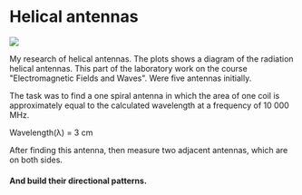 # Helical antennas

![](https://ae01.alicdn.com/kf/HTB1ba00JFXXXXadXVXXq6xXFXXXh/200-%D1%88%D1%82-%D0%BB%D0%BE%D1%82-%D1%81%D0%BF%D0%B8%D1%80%D0%B0%D0%BB%D1%8C%D0%BD%D0%B0%D1%8F-%D0%B0%D0%BD%D1%82%D0%B5%D0%BD%D0%BD%D0%B0-SW433-TH22-433-%D0%9C%D0%93%D1%86-22-%D0%BC%D0%BC-2-15dBi-%D0%9C%D0%B5%D0%B4%D0%B8-%D0%A0%D0%A4-%D0%B2%D0%B5%D1%81%D0%BD%D0%BE%D0%B9.jpg)

My research of helical antennas. The plots shows a diagram of the radiation helical antennas. This part of the laboratory work on the course "Electromagnetic Fields and Waves". Were five antennas initially.

The task was to find a one spiral antenna in which the area of one coil is approximately equal to the calculated wavelength at a frequency of 10 000 MHz.

Wavelength(λ) = 3 cm

After finding this antenna, then measure two adjacent antennas, which are on both sides. 

#### And build their directional patterns. 
